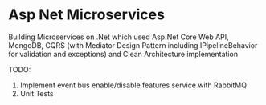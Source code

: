 # Asp Net Microservices

Building Microservices on .Net which used Asp.Net Core Web API, MongoDB, CQRS (with Mediator Design Pattern including IPipelineBehavior for validation and exceptions) and Clean Architecture implementation
 
TODO:
1. Implement event bus enable/disable features service with RabbitMQ
2. Unit Tests
 
